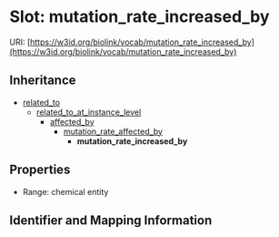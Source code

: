 # Slot: mutation_rate_increased_by

URI: [https://w3id.org/biolink/vocab/mutation_rate_increased_by](https://w3id.org/biolink/vocab/mutation_rate_increased_by)




## Inheritance

* [related_to](related_to.md)
    * [related_to_at_instance_level](related_to_at_instance_level.md)
        * [affected_by](affected_by.md)
            * [mutation_rate_affected_by](mutation_rate_affected_by.md)
                * **mutation_rate_increased_by**



## Properties

 * Range: chemical entity



## Identifier and Mapping Information





